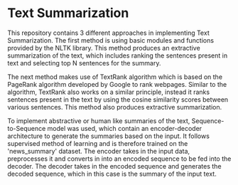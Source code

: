 # Text Summarization

This repository contains 3 different approaches in implementing Text Summarization. The first method is using basic modules and functions provided by the NLTK library. This method produces an extractive summarization of the text, which includes ranking the sentences present in text and selecting top N sentences for the summary.

The next method makes use of TextRank algorithm which is based on the PageRank algorithm developed by Google to rank webpages. Similar to the algorithm, TextRank also works on a similar principle, instead it ranks sentences present in the text by using the cosine similarity scores between various sentences. This method also produces extractive summarization.

To implement abstractive or human like summaries of the text, Sequence-to-Sequence model was used, which contain an encoder-decoder architecture to generate the summaries based on the input. It follows supervised method of learning and is therefore trained on the 'news_summary' dataset. The encoder takes in the input data, preprocesses it and converts in into an encoded sequence to be fed into the decoder. The decoder takes in the encoded sequence and generates the decoded sequence, which in this case is the summary of the input text.
